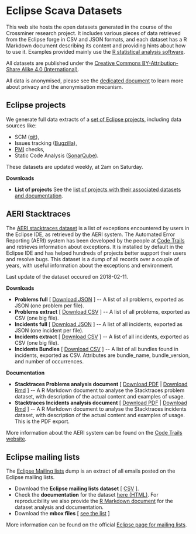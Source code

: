 
# Eclipse Scava Datasets

This web site hosts the open datasets generated in the course of the Crossminer research project. It includes various pieces of data retrieved from the Eclipse forge in CSV and JSON formats, and each dataset has a R Markdown document describing its content and providing hints about how to use it. Examples provided mainly use the [R statistical analysis software](https://r-project.org).

All datasets are published under the [Creative Commons BY-Attribution-Share Alike 4.0 (International)](https://creativecommons.org/licenses/by-sa/4.0/).

All data is anonymised, please see the [dedicated document](docs/datasets_privacy.html) to learn more about privacy and the anonymisation mecanism.


## Eclipse projects

We generate full data extracts of a [set of Eclipse projects](projects/eclipse_projects.html), including data sources like:

* SCM ([git](https://git.eclipse.org)),
* Issues tracking ([Bugzilla](https://bugs.eclipse.org)),
* [PMI](https://projects.eclipse.org) checks,
* Static Code Analysis ([SonarQube](https://sonar.eclipse.org)).

These datasets are updated weekly, at 2am on Saturday.

**Downloads**

* **List of projects** See the [list of projects with their associated datasets and documentation](projects/eclipse_projects.html).


## AERI Stacktraces

The [AERI stacktraces dataset](aeri_stacktraces/aeri_stacktraces.html) is a list of exceptions encountered by users in the Eclipse IDE, as retrieved by the AERI system. The Automated Error Reporting (AERI) system has been developed by the people at [Code Trails](https://www.codetrails.com/) and retrieves information about exceptions. It is installed by default in the Eclipse IDE and has helped hundreds of projects better support their users and resolve bugs. This dataset is a dump of all records over a couple of years, with useful information about the exceptions and environment.

Last update of the dataset occured on 2018-02-11.

**Downloads**

* **Problems full** [ [Download JSON](aeri_stacktraces/problems_full.tar.bz2) ] -- A list of all problems, exported as JSON (one problem per file).
* **Problems extract** [ [Download CSV](aeri_stacktraces/problems_extract.csv.bz2) ] -- A list of all problems, exported as CSV (one big file).
* **Incidents full** [ [Download JSON](aeri_stacktraces/incidents_full.tar.bz2) ] -- A list of all incidents, exported as JSON (one incident per file).
* **Incidents extract** [ [Download CSV](aeri_stacktraces/incidents_extract.csv.bz2) ] -- A list of all incidents, exported as CSV (one big file).
* **Incidents Bundles** [ [Download CSV](aeri_stacktraces/incidents_bundles_extract.csv.bz2) ] -- A list of all bundles found in incidents, exported as CSV. Attributes are bundle_name, bundle_version, and number of occurrences.

**Documentation**

* **Stacktraces Problems analysis document** [ [Download PDF](aeri_stacktraces/problems_analysis.pdf) | [Download Rmd](aeri_stacktraces/problems_analysis.rmd) ] -- A R Markdown document to analyse the Stacktraces problem dataset, with description of the actual content and examples of usage.
* **Stacktraces Incidents analysis document** [ [Download PDF](aeri_stacktraces/incidents_analysis.pdf) | [Download Rmd](aeri_stacktraces/incidents_analysis.rmd) ] -- A R Markdown document to analyse the Stacktraces incidents dataset, with description of the actual content and examples of usage. This is the PDF export.

More information about the AERI system can be found on the [Code Trails website](https://www.codetrails.com/error-analytics/manual/).


## Eclipse mailing lists

The [Eclipse Mailing lists](eclipse_mls/eclipse_mls.html) dump is an extract of all emails posted on the Eclipse mailing lists.

* Download the **Eclipse mailing lists dataset** [ [CSV](eclipse_mls/eclipse_mls.gz) ].
* Check the **documentation** for the dataset [here (HTML)](eclipse_mls/mbox_csv_analysis.html). For reproducibility we also provide the [R Markdown document](eclipse_mls/mbox_csv_analysis.rmd) for the dataset analysis and documentation.
* Download the **mbox files** [ [see the list](eclipse_mls/mbox_list.html) ]

More information can be found on the official [Eclipse page for mailing lists](https://accounts.eclipse.org/mailing-list).
